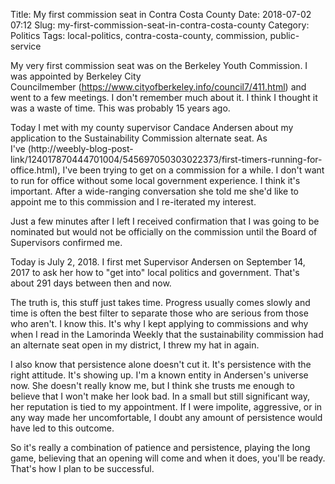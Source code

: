 Title: My first commission seat in Contra Costa County
Date: 2018-07-02 07:12
Slug: my-first-commission-seat-in-contra-costa-county
Category: Politics
Tags: local-politics, contra-costa-county, commission, public-service

My very first commission seat was on the Berkeley Youth Commission. I was appointed by Berkeley City Councilmember (https://www.cityofberkeley.info/council7/411.html) and went to a few meetings. I don't remember much about it. I think I thought it was a waste of time. This was probably 15 years ago. 

Today I met with my county supervisor Candace Andersen about my application to the Sustainability Commission alternate seat. As I've (http://weebly-blog-post-link/124017870444701004/545697050303022373/first-timers-running-for-office.html), I've been trying to get on a commission for a while. I don't want to run for office without some local government experience. I think it's important. After a wide-ranging conversation she told me she'd like to appoint me to this commission and I re-iterated my interest. 

Just a few minutes after I left I received confirmation that I was going to be nominated but would not be officially on the commission until the Board of Supervisors confirmed me. 

Today is July 2, 2018. I first met Supervisor Andersen on September 14, 2017 to ask her how to "get into" local politics and government. That's about 291 days between then and now. 

The truth is, this stuff just takes time. Progress usually comes slowly and time is often the best filter to separate those who are serious from those who aren't. I know this. It's why I kept applying to commissions and why when I read in the Lamorinda Weekly that the sustainability commission had an alternate seat open in my district, I threw my hat in again. 

I also know that persistence alone doesn't cut it. It's persistence with the right attitude. It's showing up. I'm a known entity in Andersen's universe now. She doesn't really know me, but I think she trusts me enough to believe that I won't make her look bad. In a small but still significant way, her reputation is tied to my appointment. If I were impolite, aggressive, or in any way made her uncomfortable, I doubt any amount of persistence would have led to this outcome. 

So it's really a combination of patience and persistence, playing the long game, believing that an opening will come and when it does, you'll be ready. That's how I plan to be successful.